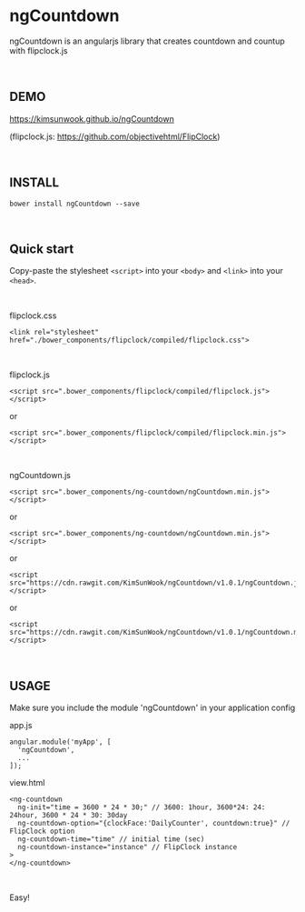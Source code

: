 ngCountdown
=======

ngCountdown is an angularjs library that creates countdown and countup with flipclock.js

<br/>

DEMO
-------
https://kimsunwook.github.io/ngCountdown

(flipclock.js: https://github.com/objectivehtml/FlipClock)

<br/>

INSTALL
-------

```
bower install ngCountdown --save
```

<br/>

Quick start
-------

Copy-paste the stylesheet ```<script>``` into your ```<body>``` and ```<link>``` into your ```<head>```.

<br/>

flipclock.css
```
<link rel="stylesheet" href="./bower_components/flipclock/compiled/flipclock.css">
```

<br/>

flipclock.js
```
<script src=".bower_components/flipclock/compiled/flipclock.js"></script>
```
or
```
<script src=".bower_components/flipclock/compiled/flipclock.min.js"></script>
```

<br/>

ngCountdown.js
```
<script src=".bower_components/ng-countdown/ngCountdown.min.js"></script>
```
or
```
<script src=".bower_components/ng-countdown/ngCountdown.min.js"></script>
```
or
```
<script src="https://cdn.rawgit.com/KimSunWook/ngCountdown/v1.0.1/ngCountdown.js"></script>
```
or
```
<script src="https://cdn.rawgit.com/KimSunWook/ngCountdown/v1.0.1/ngCountdown.min.js"></script>
```

<br/>

USAGE
-----

Make sure you include the module 'ngCountdown' in your application config

app.js

```
angular.module('myApp', [
  'ngCountdown',
  ...
]);
```

view.html

```
<ng-countdown
  ng-init="time = 3600 * 24 * 30;" // 3600: 1hour, 3600*24: 24: 24hour, 3600 * 24 * 30: 30day
  ng-countdown-option="{clockFace:'DailyCounter', countdown:true}" // FlipClock option
  ng-countdown-time="time" // initial time (sec)
  ng-countdown-instance="instance" // FlipClock instance
>
</ng-countdown>

```

<br/>

Easy!
